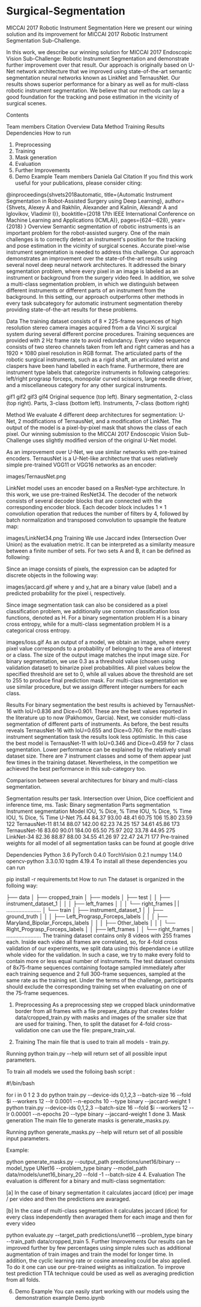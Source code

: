 # Surgical-Segmentation
MICCAI 2017 Robotic Instrument Segmentation
Here we present our wining solution and its improvement for MICCAI 2017 Robotic Instrument Segmentation Sub-Challenge.

In this work, we describe our winning solution for MICCAI 2017 Endoscopic Vision Sub-Challenge: Robotic Instrument Segmentation and demonstrate further improvement over that result. Our approach is originally based on U-Net network architecture that we improved using state-of-the-art semantic segmentation neural networks known as LinkNet and TernausNet. Our results shows superior performance for a binary as well as for multi-class robotic instrument segmentation. We believe that our methods can lay a good foundation for the tracking and pose estimation in the vicinity of surgical scenes.

Contents

Team members
Citation
Overview
Data
Method
Training
Results
Dependencies
How to run
1. Preprocessing
2. Training
3. Mask generation
4. Evaluation
5. Further Improvements
6. Demo Example
Team members
Daniela Gal 
Citation
If you find this work useful for your publications, please consider citing:

@inproceedings{shvets2018automatic,
title={Automatic Instrument Segmentation in Robot-Assisted Surgery using Deep Learning},
author={Shvets, Alexey A and Rakhlin, Alexander and Kalinin, Alexandr A and Iglovikov, Vladimir I}},
booktitle={2018 17th IEEE International Conference on Machine Learning and Applications (ICMLA)},
pages={624--628},
year={2018}
}
Overview
Semantic segmentation of robotic instruments is an important problem for the robot-assisted surgery. One of the main challenges is to correctly detect an instrument's position for the tracking and pose estimation in the vicinity of surgical scenes. Accurate pixel-wise instrument segmentation is needed to address this challenge. Our approach demonstrates an improvement over the state-of-the-art results using several novel deep neural network architectures. It addressed the binary segmentation problem, where every pixel in an image is labeled as an instrument or background from the surgery video feed. In addition, we solve a multi-class segmentation problem, in which we distinguish between different instruments or different parts of an instrument from the background. In this setting, our approach outperforms other methods in every task subcategory for automatic instrument segmentation thereby providing state-of-the-art results for these problems.

Data
The training dataset consists of 8 × 225-frame sequences of high resolution stereo camera images acquired from a da Vinci Xi surgical system during several different porcine procedures. Training sequences are provided with 2 Hz frame rate to avoid redundancy. Every video sequence consists of two stereo channels taken from left and right cameras and has a 1920 × 1080 pixel resolution in RGB format. The articulated parts of the robotic surgical instruments, such as a rigid shaft, an articulated wrist and claspers have been hand labelled in each frame. Furthermore, there are instrument type labels that categorize instruments in following categories: left/right prograsp forceps, monopolar curved scissors, large needle driver, and a miscellaneous category for any other surgical instruments.

gif1 gif2
gif3 gif4
Original sequence (top left). Binary segmentation, 2-class (top right). Parts, 3-class (bottom left). Instruments, 7-class (bottom right)

Method
We evaluate 4 different deep architectures for segmentation: U-Net, 2 modifications of TernausNet, and a modification of LinkNet. The output of the model is a pixel-by-pixel mask that shows the class of each pixel. Our winning submission to the MICCAI 2017 Endoscopic Vision Sub-Challenge uses slightly modified version of the original U-Net model.

As an improvement over U-Net, we use similar networks with pre-trained encoders. TernausNet is a U-Net-like architecture that uses relatively simple pre-trained VGG11 or VGG16 networks as an encoder:

images/TernausNet.png



LinkNet model uses an encoder based on a ResNet-type architecture. In this work, we use pre-trained ResNet34. The decoder of the network consists of several decoder blocks that are connected with the corresponding encoder block. Each decoder block includes 1 × 1 convolution operation that reduces the number of filters by 4, followed by batch normalization and transposed convolution to upsample the feature map:

images/LinkNet34.png
Training
We use Jaccard index (Intersection Over Union) as the evaluation metric. It can be interpreted as a similarity measure between a finite number of sets. For two sets A and B, it can be defined as following:



Since an image consists of pixels, the expression can be adapted for discrete objects in the following way:

images/jaccard.gif
where y and y_hat are a binary value (label) and a predicted probability for the pixel i, respectively.

Since image segmentation task can also be considered as a pixel classification problem, we additionally use common classification loss functions, denoted as H. For a binary segmentation problem H is a binary cross entropy, while for a multi-class segmentation problem H is a categorical cross entropy.

images/loss.gif
As an output of a model, we obtain an image, where every pixel value corresponds to a probability of belonging to the area of interest or a class. The size of the output image matches the input image size. For binary segmentation, we use 0.3 as a threshold value (chosen using validation dataset) to binarize pixel probabilities. All pixel values below the specified threshold are set to 0, while all values above the threshold are set to 255 to produce final prediction mask. For multi-class segmentation we use similar procedure, but we assign different integer numbers for each class.

Results
For binary segmentation the best results is achieved by TernausNet-16 with IoU=0.836 and Dice=0.901. These are the best values reported in the literature up to now (Pakhomov, Garcia). Next, we consider multi-class segmentation of different parts of instruments. As before, the best results reveals TernausNet-16 with IoU=0.655 and Dice=0.760. For the multi-class instrument segmentation task the results look less optimistic. In this case the best model is TernausNet-11 with IoU=0.346 and Dice=0.459 for 7 class segmentation. Lower performance can be explained by the relatively small dataset size. There are 7 instrument classes and some of them appear just few times in the training dataset. Nevertheless, in the competition we achieved the best performance in this sub-category too.



Comparison between several architectures for binary and multi-class segmentation.



Segmentation results per task. Intersection over Union, Dice coefficient and inference time, ms.
Task:	Binary segmentation	Parts segmentation	Instrument segmentation
Model	IOU, %	Dice, %	Time	IOU, %	Dice, %	Time	IOU, %	Dice, %	Time
U-Net	75.44	84.37	93.00	48.41	60.75	106	15.80	23.59	122
TernausNet-11	81.14	88.07	142.00	62.23	74.25	157	34.61	45.86	173
TernausNet-16	83.60	90.01	184.00	65.50	75.97	202	33.78	44.95	275
LinkNet-34	82.36	88.87	88.00	34.55	41.26	97	22.47	24.71	177
Pre-trained weights for all model of all segmentation tasks can be found at google drive

Dependencies
Python 3.6
PyTorch 0.4.0
TorchVision 0.2.1
numpy 1.14.0
opencv-python 3.3.0.10
tqdm 4.19.4
To install all these dependencies you can run

pip install -r requirements.txt
How to run
The dataset is organized in the folloing way:

├── data
│   ├── cropped_train
│   ├── models
│   ├── test
│   │   ├── instrument_dataset_1
│   │   │   ├── left_frames
│   │   │   └── right_frames
|   |   .......................
│   └── train
│       ├── instrument_dataset_1
│       │   ├── ground_truth
│       │   │   ├── Left_Prograsp_Forceps_labels
│       │   │   ├── Maryland_Bipolar_Forceps_labels
│       │   │   ├── Other_labels
│       │   │   └── Right_Prograsp_Forceps_labels
│       │   ├── left_frames
│       │   └── right_frames
│       .......................
The training dataset contains only 8 videos with 255 frames each. Inside each video all frames are correlated, so, for 4-fold cross validation of our experiments, we split data using this dependance i.e utilize whole video for the validation. In such a case, we try to make every fold to contain more or less equal number of instruments. The test dataset consists of 8x75-frame sequences containing footage sampled immediately after each training sequence and 2 full 300-frame sequences, sampled at the same rate as the training set. Under the terms of the challenge, participants should exclude the corresponding training set when evaluating on one of the 75-frame sequences.

1. Preprocessing
As a preprocessing step we cropped black unindormative border from all frames with a file prepare_data.py that creates folder data/cropped_train.py with masks and images of the smaller size that are used for training. Then, to split the dataset for 4-fold cross-validation one can use the file: prepare_train_val.

2. Training
The main file that is used to train all models - train.py.

Running python train.py --help will return set of all possible input parameters.

To train all models we used the folloing bash script :

#!/bin/bash

for i in 0 1 2 3
do
   python train.py --device-ids 0,1,2,3 --batch-size 16 --fold $i --workers 12 --lr 0.0001 --n-epochs 10 --type binary --jaccard-weight 1
   python train.py --device-ids 0,1,2,3 --batch-size 16 --fold $i --workers 12 --lr 0.00001 --n-epochs 20 --type binary --jaccard-weight 1
done
3. Mask generation
The main file to generate masks is generate_masks.py.

Running python generate_masks.py --help will return set of all possible input parameters.

Example:

python generate_masks.py --output_path predictions/unet16/binary --model_type UNet16 --problem_type binary --model_path data/models/unet16_binary_20 --fold -1 --batch-size 4
4. Evaluation
The evaluation is different for a binary and multi-class segmentation:

[a] In the case of binary segmentation it calculates jaccard (dice) per image / per video and then the predictions are avaraged.

[b] In the case of multi-class segmentation it calculates jaccard (dice) for every class independently then avaraged them for each image and then for every video

python evaluate.py --target_path predictions/unet16 --problem_type binary --train_path data/cropped_train
5. Further Improvements
Our results can be improved further by few percentages using simple rules such as additional augmentation of train images and train the model for longer time. In addition, the cyclic learning rate or cosine annealing could be also applied. To do it one can use our pre-trained weights as initialization. To improve test prediction TTA technique could be used as well as averaging prediction from all folds.

6. Demo Example
You can easily start working with our models using the demonstration example
Demo.ipynb

